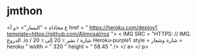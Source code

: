 # jmthon

<ع محاذاة = "اليسار"> <و أ href = " https://heroku.com/deploy؟template=https://github.com/Alimosal/roz "> < IMG  SRC = "HTTPS: // IMG. الدروع .io / شارة / نشر ٪ 20 إلى ٪ 20 Heroku-purple؟ style = شارة وشعار = heroku " width = " 320 " height = " 58.45 " /> </ a> </ p>
